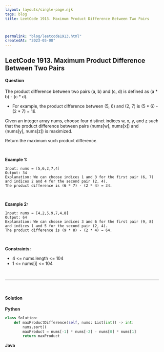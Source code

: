```yaml
---
layout: layouts/single-page.njk
tags: blog
title: LeetCode 1913. Maximum Product Difference Between Two Pairs



permalink: "blog/leetcode1913.html"
createdAt: "2023-05-08"
---
```


## LeetCode 1913. Maximum Product Difference Between Two Pairs





#### Question
The product difference between two pairs (a, b) and (c, d) is defined as (a * b) - (c * d).

* For example, the product difference between (5, 6) and (2, 7) is (5 * 6) - (2 * 7) = 16.

Given an integer array nums, choose four distinct indices w, x, y, and z such that the product difference between pairs (nums[w], nums[x]) and (nums[y], nums[z]) is maximized.

Return the maximum such product difference.

<p>&nbsp;</p>

**Example 1:**

    Input: nums = [5,6,2,7,4]
    Output: 34
    Explanation: We can choose indices 1 and 3 for the first pair (6, 7) and indices 2 and 4 for the second pair (2, 4).
    The product difference is (6 * 7) - (2 * 4) = 34.

<p>&nbsp;</p>

**Example 2:**

    Input: nums = [4,2,5,9,7,4,8]
    Output: 64
    Explanation: We can choose indices 3 and 6 for the first pair (9, 8) and indices 1 and 5 for the second pair (2, 4).
    The product difference is (9 * 8) - (2 * 4) = 64.

<p>&nbsp;</p>



**Constraints:**


* 4 <= nums.length <= 104
* 1 <= nums[i] <= 104




<p>&nbsp;</p>

---

<p>&nbsp;</p>  

#### Solution
**Python**
```Python
class Solution:
    def maxProductDifference(self, nums: List[int]) -> int:
        nums.sort()
        maxProduct = nums[-1] * nums[-2] - nums[0] * nums[1]
        return maxProduct
```

**Java**